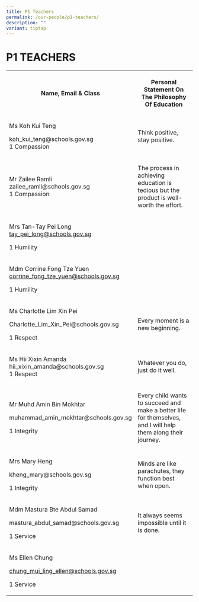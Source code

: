 ```yaml
---
title: P1 Teachers
permalink: /our-people/p1-teachers/
description: ""
variant: tiptap
---
```

<h1><strong>P1 TEACHERS</strong></h1>
<table style="minWidth: 50px">
<colgroup>
<col>
<col>
</colgroup>
<tbody>
<tr>
<th rowspan="1" colspan="1">
<p>Name, Email &amp; Class</p>
</th>
<th rowspan="1" colspan="1">
<p>Personal Statement On The Philosophy Of Education</p>
</th>
</tr>
<tr>
<td rowspan="1" colspan="1">
<p>Ms Koh Kui Teng</p>
<p><a rel="noopener noreferrer nofollow" target="_blank">koh_kui_teng@schools.gov.sg</a> 
<br>1 Compassion</p>
</td>
<td rowspan="1" colspan="1">
<p>Think positive, stay positive.</p>
</td>
</tr>
<tr>
<td rowspan="1" colspan="1">
<p>Mr Zailee Ramli
<br><a rel="noopener noreferrer nofollow" target="_blank">zailee_ramli@schools.gov.sg</a>
<br>1 Compassion</p>
</td>
<td rowspan="1" colspan="1">
<p>The process in achieving education is tedious but the product is well-worth
the effort.</p>
</td>
</tr>
<tr>
<td rowspan="1" colspan="1">
<p>Mrs Tan-Tay Pei Long
<br><a href="mailto:tay_pei_long@schools.gov.sg" rel="noopener noreferrer nofollow" target="_blank">tay_pei_long@schools.gov.sg</a>
</p>
<p>1 Humility</p>
</td>
<td rowspan="1" colspan="1">
<p></p>
</td>
</tr>
<tr>
<td rowspan="1" colspan="1">
<p>Mdm Corrine Fong Tze Yuen
<br><a href="mailto:corrine_fong_tze_yuen@schools.gov.sg" rel="noopener noreferrer nofollow" target="_blank">corrine_fong_tze_yuen@schools.gov.sg</a>
</p>
<p>1 Humility</p>
</td>
<td rowspan="1" colspan="1">
<p></p>
</td>
</tr>
<tr>
<td rowspan="1" colspan="1">
<p>Ms Charlotte Lim Xin Pei</p>
<p><a rel="noopener noreferrer nofollow" target="_blank">Charlotte_Lim_Xin_Pei@schools.gov.sg</a>
</p>
<p>1 Respect</p>
</td>
<td rowspan="1" colspan="1">
<p>Every moment is a new beginning.</p>
</td>
</tr>
<tr>
<td rowspan="1" colspan="1">
<p>Ms Hii Xixin Amanda
<br><a rel="noopener noreferrer nofollow" target="_blank">hii_xixin_amanda@schools.gov.sg</a>
<br>1 Respect</p>
</td>
<td rowspan="1" colspan="1">
<p>Whatever you do, just do it well.</p>
</td>
</tr>
<tr>
<td rowspan="1" colspan="1">
<p>Mr Muhd Amin Bin Mokhtar</p>
<p><a rel="noopener noreferrer nofollow" target="_blank">muhammad_amin_mokhtar@schools.gov.sg</a>
</p>
<p>1 Integrity</p>
</td>
<td rowspan="1" colspan="1">
<p>Every child wants to succeed and make a better life for themselves, and
I will help them along their journey.</p>
</td>
</tr>
<tr>
<td rowspan="1" colspan="1">
<p>Mrs Mary Heng</p>
<p><a rel="noopener noreferrer nofollow" target="_blank">kheng_mary@schools.gov.sg</a>
</p>
<p>1 Integrity</p>
</td>
<td rowspan="1" colspan="1">
<p>Minds are like parachutes, they function best when open.</p>
</td>
</tr>
<tr>
<td rowspan="1" colspan="1">
<p>Mdm Mastura Bte Abdul Samad</p>
<p><a rel="noopener noreferrer nofollow" target="_blank">mastura_abdul_samad@schools.gov.sg</a>
</p>
<p>1 Service</p>
</td>
<td rowspan="1" colspan="1">
<p>It always seems impossible until it is done.</p>
</td>
</tr>
<tr>
<td rowspan="1" colspan="1">
<p>Ms Ellen Chung</p>
<p><a href="mailto:chung_mui_ling_ellen@schools.gov.sg" rel="noopener noreferrer nofollow" target="_blank">chung_mui_ling_ellen@schools.gov.sg</a>
</p>
<p>1 Service</p>
</td>
<td rowspan="1" colspan="1">
<p></p>
</td>
</tr>
</tbody>
</table>
<p></p>